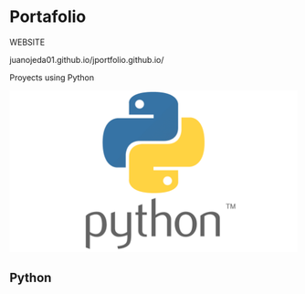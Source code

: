 # Portafolio 

WEBSITE

juanojeda01.github.io/jportfolio.github.io/ 



Proyects using Python  


![Logo python](01.png)

## Python



